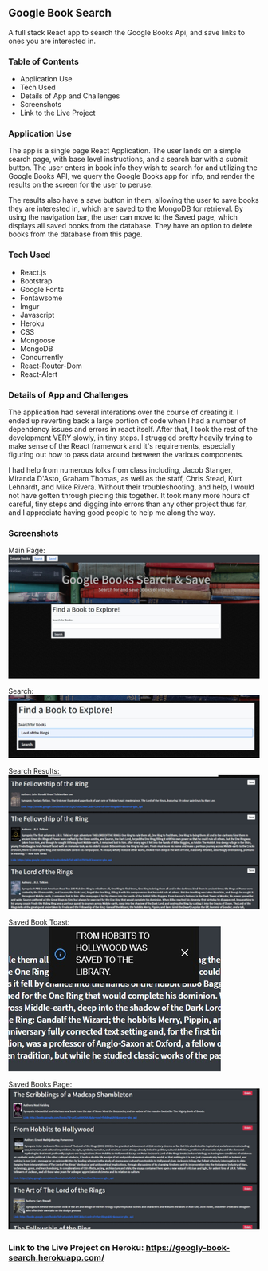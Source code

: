 ## Google Book Search
A full stack React app to search the Google Books Api, and save links to ones you are interested in. 

### Table of Contents

* Application Use
* Tech Used
* Details of App and Challenges
* Screenshots
* Link to the Live Project

### Application Use

The app is a single page React Application. The user lands on a simple search page, with base level instructions, and a search bar with a submit button. The user enters in book info they wish to search for and utilizing the Google Books API, we query the Google Books app for info, and render the results on the screen for the user to peruse. 

The results also have a save button in them, allowing the user to save books they are interested in, which are saved to the MongoDB for retrieval. By using the navigation bar, the user can move to the Saved page, which displays all saved books from the database. They have an option to delete books from the database from this page. 

### Tech Used

* React.js
* Bootstrap
* Google Fonts
* Fontawsome
* Imgur
* Javascript
* Heroku
* CSS
* Mongoose
* MongoDB
* Concurrently
* React-Router-Dom
* React-Alert

### Details of App and Challenges

The application had several interations over the course of creating it. I ended up reverting back a large portion of code when I had a number of dependency issues and errors in react itself. After that, I took the rest of the development VERY slowly, in tiny steps. I struggled pretty heavily trying to make sense of the React framework and it's requirements, especially figuring out how to pass data around between the various components. 

I had help from numerous folks from class including, Jacob Stanger, Miranda D'Asto, Graham Thomas, as well as the staff, Chris Stead, Kurt Lehnardt, and Mike Rivera. Without their troubleshooting, and help, I would not have gotten through piecing this together. It took many more hours of careful, tiny steps and digging into errors than any other project thus far, and I appreciate having good people to help me along the way. 

### Screenshots

Main Page:
![Main Page](/client/src/Screenshots/mainPage.jpg)

Search: 
![Search](/client/src/Screenshots/search.jpg)

Search Results:
![Search Results](/client/src/Screenshots/searchResults.jpg)

Saved Book Toast:
![Saved Book Toast](/client/src/Screenshots/savedToast.jpg)

Saved Books Page:
![Saved Books Page](/client/src/Screenshots/savedBooksPage.jpg)

### Link to the Live Project on Heroku: https://googly-book-search.herokuapp.com/